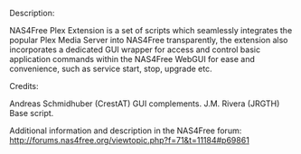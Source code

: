 Description:

 NAS4Free Plex Extension is a set of scripts which seamlessly integrates the popular Plex Media Server
 into NAS4Free transparently, the extension also incorporates a dedicated GUI wrapper for access and control
 basic application commands within the NAS4Free WebGUI for ease and convenience, such as service start, stop, upgrade etc.

Credits:

 Andreas Schmidhuber (CrestAT) GUI complements.
 J.M. Rivera (JRGTH) Base script.

Additional information and description in the NAS4Free forum: <a href="http://forums.nas4free.org/viewtopic.php?f=71&t=11184#p69861">http://forums.nas4free.org/viewtopic.php?f=71&t=11184#p69861</a>

